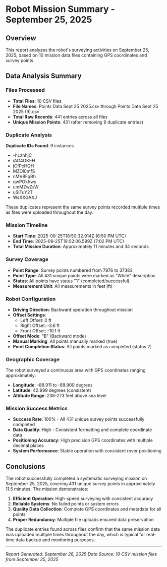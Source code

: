 # Robot Mission Summary - September 25, 2025

## Overview
This report analyzes the robot's surveying activities on September 25, 2025, based on 10 mission data files containing GPS coordinates and survey points.

## Data Analysis Summary

### Files Processed
- **Total Files**: 10 CSV files
- **File Names**: Points Data Sept 25 2025.csv through Points Data Sept 25 2025 (9).csv
- **Total Raw Records**: 441 entries across all files
- **Unique Mission Points**: 431 (after removing 9 duplicate entries)

### Duplicate Analysis
**Duplicate IDs Found**: 9 instances
- -hLzhhjC
- iAG4OKEH
- jCfPcHQH
- MZOl0mfS
- nMV8FqBh
- qwPOkhwy
- umMZwZsW
- uSlTuY2T
- WsXXGAXJ

These duplicates represent the same survey points recorded multiple times as files were uploaded throughout the day.

### Mission Timeline
- **Start Time**: 2025-09-25T18:50:32.914Z (6:50 PM UTC)
- **End Time**: 2025-09-25T19:02:06.599Z (7:02 PM UTC)
- **Total Mission Duration**: Approximately 11 minutes and 34 seconds

### Survey Coverage
- **Point Range**: Survey points numbered from 7876 to 37383
- **Point Type**: All 431 unique points were marked as "White" description
- **Status**: All points have status "1" (completed/successful)
- **Measurement Unit**: All measurements in feet (ft)

### Robot Configuration
- **Driving Direction**: Backward operation throughout mission
- **Offset Settings**:
  - Left Offset: 0 ft
  - Right Offset: -3.6 ft
  - Front Offset: -10.1 ft
- **Offset Mode**: "B" (Backward mode)
- **Manual Marking**: All points manually marked (true)
- **Point Completion Status**: All points marked as completed (status 2)

### Geographic Coverage
The robot surveyed a continuous area with GPS coordinates ranging approximately:
- **Longitude**: -88.911 to -88.909 degrees
- **Latitude**: 42.999 degrees (consistent)
- **Altitude Range**: 238-273 feet above sea level

### Mission Success Metrics
- **Success Rate**: 100% - All 431 unique survey points successfully completed
- **Data Quality**: High - Consistent formatting and complete coordinate data
- **Positioning Accuracy**: High precision GPS coordinates with multiple decimal places
- **System Performance**: Stable operation with consistent rover positioning

## Conclusions

The robot successfully completed a systematic surveying mission on September 25, 2025, covering 431 unique survey points in approximately 11.5 minutes. The mission demonstrates:

1. **Efficient Operation**: High-speed surveying with consistent accuracy
2. **Reliable Systems**: No failed points or system errors
3. **Quality Data Collection**: Complete GPS coordinates and metadata for all points
4. **Proper Redundancy**: Multiple file uploads ensured data preservation

The duplicate entries found across files confirm that the same mission data was uploaded multiple times throughout the day, which is typical for real-time data backup and monitoring purposes.

---
*Report Generated: September 26, 2025*
*Data Source: 10 CSV mission files from September 25, 2025*